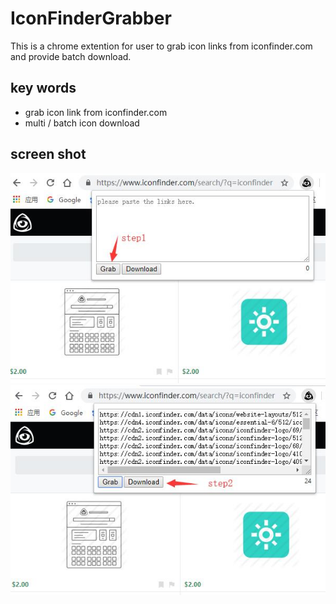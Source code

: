# IconFinderGrabber

This is a chrome extention for user to grab icon links from iconfinder.com and provide batch download.

## key words

- grab icon link from iconfinder.com
- multi / batch icon download

## screen shot

![](./screenshot/1.jpg)
![](./screenshot/2.jpg)
